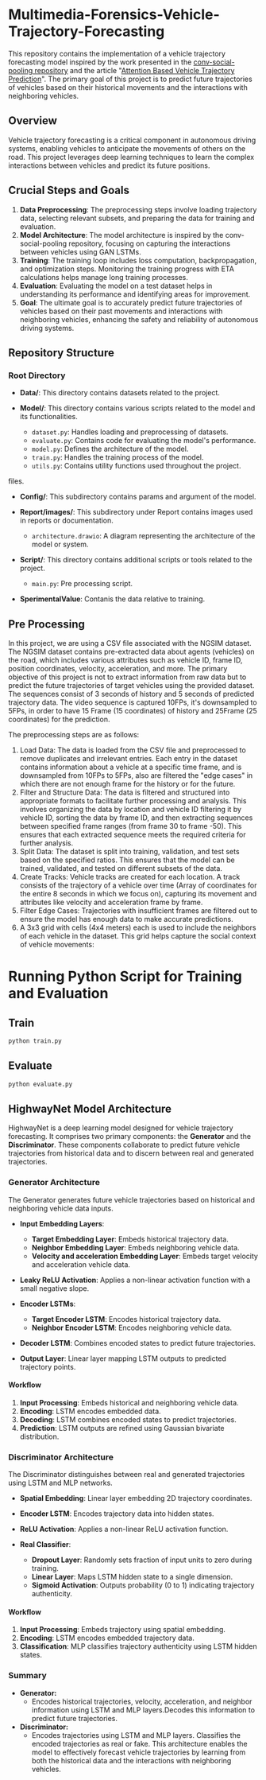 # Multimedia-Forensics-Vehicle-Trajectory-Forecasting

This repository contains the implementation of a vehicle trajectory forecasting model inspired by the work presented in the [conv-social-pooling repository](https://github.com/nachiket92/conv-social-pooling/blob/master) and the article "[Attention Based Vehicle Trajectory Prediction](https://inria.hal.science/hal-02543967/document)". The primary goal of this project is to predict future trajectories of vehicles based on their historical movements and the interactions with neighboring vehicles.

## Overview

Vehicle trajectory forecasting is a critical component in autonomous driving systems, enabling vehicles to anticipate the movements of others on the road. This project leverages deep learning techniques to learn the complex interactions between vehicles and predict its future positions.

## Crucial Steps and Goals

1. **Data Preprocessing**: The preprocessing steps involve loading trajectory data, selecting relevant subsets, and preparing the data for training and evaluation.
2. **Model Architecture**: The model architecture is inspired by the conv-social-pooling repository, focusing on capturing the interactions between vehicles using GAN LSTMs.
3. **Training**: The training loop includes loss computation, backpropagation, and optimization steps. Monitoring the training progress with ETA calculations helps manage long training processes.
4. **Evaluation**: Evaluating the model on a test dataset helps in understanding its performance and identifying areas for improvement.
5. **Goal**: The ultimate goal is to accurately predict future trajectories of vehicles based on their past movements and interactions with neighboring vehicles, enhancing the safety and reliability of autonomous driving systems.

## Repository Structure

### Root Directory

- **Data/**: This directory contains datasets related to the project.
- **Model/**: This directory contains various scripts related to the model and its functionalities.

  - `dataset.py`: Handles loading and preprocessing of datasets.
  - `evaluate.py`: Contains code for evaluating the model's performance.
  - `model.py`: Defines the architecture of the model.
  - `train.py`: Handles the training process of the model.
  - `utils.py`: Contains utility functions used throughout the project.

 files.

- **Config/**: This subdirectory contains params and argument of the model.
- **Report/images/**: This subdirectory under Report contains images used in reports or documentation.

  - `architecture.drawio`: A diagram representing the architecture of the model or system.
- **Script/**: This directory contains additional scripts or tools related to the project.

  - `main.py`: Pre processing script.
- **SperimentalValue**: Contanis the data relative to training.

## Pre Processing

In this project, we are using a CSV file associated with the NGSIM dataset. The NGSIM dataset contains pre-extracted data about agents (vehicles) on the road, which includes various attributes such as vehicle ID, frame ID, position coordinates, velocity, acceleration, and more. The primary objective of this project is not to extract information from raw data but to predict the future trajectories of target vehicles using the provided dataset. The sequences consist of 3 seconds of history and 5 seconds of predicted trajectory data. The video sequence is captured 10FPs, it's downsampled to 5FPs, in order to have 15 Frame (15 coordinates) of history and 25Frame (25 coordinates) for the prediction.

The preprocessing steps are as follows:

1. Load Data: The data is loaded from the CSV file and preprocessed to remove duplicates and irrelevant entries. Each entry in the dataset contains information about a vehicle at a specific time frame, and is downsampled from 10FPs to 5FPs, also are filtered the "edge cases" in which there are not enough frame for the history or for the future.
2. Filter and Structure Data: The data is filtered and structured into appropriate formats to facilitate further processing and analysis. This involves organizing the data by location and vehicle ID filtering it by vehicle ID, sorting the data by frame ID, and then extracting sequences between specified frame ranges (from frame 30 to frame -50). This ensures that each extracted sequence meets the required criteria for further analysis.
3. Split Data: The dataset is split into training, validation, and test sets based on the specified ratios. This ensures that the model can be trained, validated, and tested on different subsets of the data.
4. Create Tracks: Vehicle tracks are created for each location. A track consists of the trajectory of a vehicle over time (Array of coordinates for the entire 8 seconds in which we focus on), capturing its movement and attributes like velocity and acceleration frame by frame.
5. Filter Edge Cases: Trajectories with insufficient frames are filtered out to ensure the model has enough data to make accurate predictions.
6. A 3x3 grid with cells (4x4 meters) each is used to include the neighbors of each vehicle in the dataset. This grid helps capture the social context of vehicle movements:

<!-- ## Extraction From Video Sequence
For completeness, we have also considered a model based on YOLO for extracting information from video sequences. YOLO is a state-of-the-art, real-time object detection system that can identify and locate multiple objects in video frames with high accuracy. -->

# Running Python Script for Training and Evaluation

## Train

```bash
python train.py
```

## Evaluate

```bash
python evaluate.py
```

## HighwayNet Model Architecture

HighwayNet is a deep learning model designed for vehicle trajectory forecasting. It comprises two primary components: the **Generator** and the **Discriminator**. These components collaborate to predict future vehicle trajectories from historical data and to discern between real and generated trajectories.

### Generator Architecture

The Generator generates future vehicle trajectories based on historical and neighboring vehicle data inputs.

- **Input Embedding Layers**:

  - **Target Embedding Layer**: Embeds historical trajectory data.
  - **Neighbor Embedding Layer**: Embeds neighboring vehicle data.
  -  **Velocity and acceleration Embedding Layer**: Embeds target velocity and acceleration vehicle data.
- **Leaky ReLU Activation**: Applies a non-linear activation function with a small negative slope.
- **Encoder LSTMs**:

  - **Target Encoder LSTM**: Encodes historical trajectory data.
  - **Neighbor Encoder LSTM**: Encodes neighboring vehicle data.
- **Decoder LSTM**: Combines encoded states to predict future trajectories.
- **Output Layer**: Linear layer mapping LSTM outputs to predicted trajectory points.

#### Workflow

1. **Input Processing**: Embeds historical and neighboring vehicle data.
2. **Encoding**: LSTM encodes embedded data.
3. **Decoding**: LSTM combines encoded states to predict trajectories.
4. **Prediction**: LSTM outputs are refined using Gaussian bivariate distribution.

### Discriminator Architecture

The Discriminator distinguishes between real and generated trajectories using LSTM and MLP networks.

- **Spatial Embedding**: Linear layer embedding 2D trajectory coordinates.
- **Encoder LSTM**: Encodes trajectory data into hidden states.
- **ReLU Activation**: Applies a non-linear ReLU activation function.
- **Real Classifier**:

  - **Dropout Layer**: Randomly sets fraction of input units to zero during training.
  - **Linear Layer**: Maps LSTM hidden state to a single dimension.
  - **Sigmoid Activation**: Outputs probability (0 to 1) indicating trajectory authenticity.

#### Workflow

1. **Input Processing**: Embeds trajectory using spatial embedding.
2. **Encoding**: LSTM encodes embedded trajectory data.
3. **Classification**: MLP classifies trajectory authenticity using LSTM hidden states.

### Summary

- **Generator:**
  - Encodes historical trajectories, velocity, acceleration, and neighbor information using LSTM and MLP layers.Decodes this information to predict future trajectories.
- **Discriminator:**
  - Encodes trajectories using LSTM and MLP layers.
    Classifies the encoded trajectories as real or fake.
    This architecture enables the model to effectively forecast vehicle trajectories by learning from both the historical data and the interactions with neighboring vehicles.
